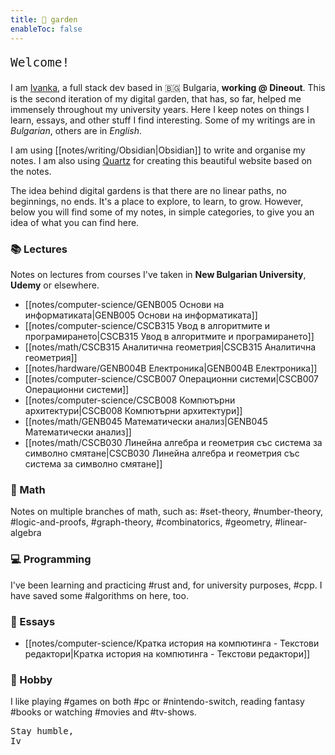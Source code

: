 ```yaml
---  
title: 🌱 garden    
enableToc: false    
---
```

<pre class="poetry" style="font-size: 1.4em">Welcome!</pre>  

I am [Ivanka](https://itodorova.dev), a full stack dev based in 🇧🇬 Bulgaria, **working @ Dineout**. This is the second iteration of my digital garden, that has, so far, helped me immensely throughout my university years. Here I keep notes on things I learn, essays, and other stuff I find interesting. Some of my writings are in _Bulgarian_, others are in _English_.    
    
I am using [[notes/writing/Obsidian|Obsidian]] to write and organise my notes. I am also using [Quartz](https://github.com/jackyzha0/quartz) for creating this beautiful website based on the notes.     
    
The idea behind digital gardens is that there are no linear paths, no beginnings, no ends. It's a place to explore, to learn, to grow. However, below you will find some of my notes, in simple categories, to give you an idea of what you can find here.    
    
### 📚 Lectures
Notes on lectures from courses I've taken in **New Bulgarian University**, **Udemy** or elsewhere.  
- [[notes/computer-science/GENB005 Основи на информатиката|GENB005 Основи на информатиката]]    
- [[notes/computer-science/CSCB315 Увод в алгоритмите и програмирането|CSCB315 Увод в алгоритмите и програмирането]]    
- [[notes/math/CSCB315 Аналитична геометрия|CSCB315 Аналитична геометрия]] 
- [[notes/hardware/GENB004B Електроника|GENB004B Електроника]]  
- [[notes/computer-science/CSCB007 Операционни системи|CSCB007 Операционни системи]]
- [[notes/computer-science/CSCB008 Компютърни архитектури|CSCB008 Компютърни архитектури]]
- [[notes/math/GENB045 Математически анализ|GENB045 Математически анализ]]
- [[notes/math/CSCB030 Линейна алгебра и геометрия със система за символно смятане|CSCB030 Линейна алгебра и геометрия със система за символно смятане]]
    
### 🧮 Math
Notes on multiple branches of math, such as: #set-theory, #number-theory, #logic-and-proofs, #graph-theory, #combinatorics, #geometry, #linear-algebra   
    
### 💻 Programming 
I've been learning and practicing #rust and, for university purposes, #cpp. I have saved some #algorithms on here, too.  
    
### 📝 Essays  
- [[notes/computer-science/Кратка история на компютинга - Текстови редактори|Кратка история на компютинга - Текстови редактори]]  
  
### 🎉 Hobby  
  
I like playing #games on both #pc or #nintendo-switch, reading fantasy #books or watching #movies and #tv-shows.   
  
  
<pre class="poetry">Stay humble,  
Iv</pre>